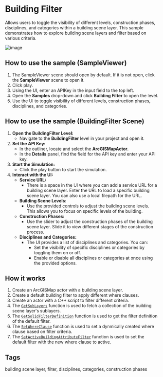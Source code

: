 # Building Filter

Allows users to toggle the visibility of different levels, construction phases, disciplines, and categories within a building scene layer. This sample demonstrates how to explore building scene layers and filter based on various criteria.

![image](https://github.com/user-attachments/assets/f35d80c0-4d71-4af6-b462-44ef3a5d2d66)

## How to use the sample (SampleViewer)
1. The SampleViewer scene should open by default. If it is not open, click the **SampleViewer** scene to open it.
2. Click play.
3. Using the UI, enter an APIKey in the input field to the top left.
4. Open the **Samples** drop-down and click **Building Filter** to open the level.
5. Use the UI to toggle visibility of different levels, construction phases, disciplines, and categories.

## How to use the sample (BuildingFilter Scene)
1. **Open the BuildingFilter Level:**
   - Navigate to the **BuildingFilter** level in your project and open it.
2. **Set the API Key:**
   - In the outliner, locate and select the **ArcGISMapActor**.
   - In the **Details** panel, find the field for the API key and enter your API key.
3. **Start the Simulation:**
   - Click the play button to start the simulation.
4. **Interact with the UI:**
   - **Service URL:**
     - There is a space in the UI where you can add a service URL for a building scene layer. Enter the URL to load a specific building scene layer. You can also use a local filepath for the URL.
   - **Building Scene Levels:**
     - Use the provided controls to adjust the building scene levels. This allows you to focus on specific levels of the building.
   - **Construction Phases:**
     - Use the slider to adjust the construction phases of the building scene layer. Slide it to view different stages of the construction process.
   - **Disciplines and Categories:**
     - The UI provides a list of disciplines and categories. You can:
       - Set the visibility of specific disciplines or categories by toggling them on or off.
       - Enable or disable all disciplines or categories at once using the provided options.

## How it works
1. Create an ArcGISMap actor with a building scene layer.
2. Create a default building filter to apply different where clauses.
3. Create an actor with a C++ script to filter different criteria.
4. The [`GetSubLayers`](https://developers.arcgis.com/unreal-engine/api-reference/gameengine/layers/buildingscene/arcgisbuildingscenesublayer/#sublayers) function is used to fetch a collection of the building scene layer's sublayers.
5. The [`GetSolidFilterDefinition`](https://developers.arcgis.com/unreal-engine/api-reference/gameengine/layers/buildingscene/arcgisbuildingattributefilter/#solidfilterdefinition) function is used to get the filter definition of the default filter.
6. The [`SetWhereClause`](https://developers.arcgis.com/unreal-engine/api-reference/gameengine/layers/buildingscene/arcgissolidbuildingfilterdefinition/#whereclause) function is used to set a dynmically created where clause based on filter criteria.
7. The [`SetActiveBuildingAttributeFilter`](https://developers.arcgis.com/unreal-engine/api-reference/gameengine/layers/arcgisbuildingscenelayer/#activebuildingattributefilter) function is used to set the default filter with the new where clause to active.

## Tags
building scene layer, filter, disciplines, categories, construction phases
